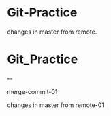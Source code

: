 # Git-Practice

changes in master from remote.

# Git_Practice
--
 
merge-commit-01

changes in master from remote-01
